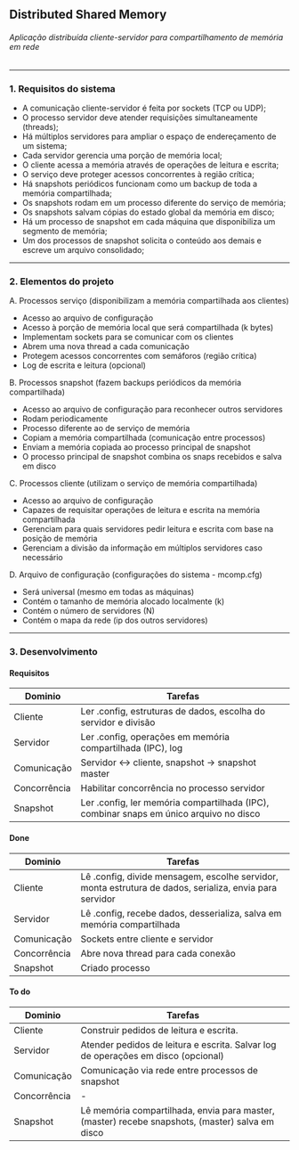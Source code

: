 ## Distributed Shared Memory
###### Aplicação distribuída cliente-servidor para compartilhamento de memória em rede

_____

### 1. Requisitos do sistema

* A comunicação cliente-servidor é feita por sockets (TCP ou UDP);
* O processo servidor deve atender requisições simultaneamente (threads);
* Há múltiplos servidores para ampliar o espaço de endereçamento de um sistema;
* Cada servidor gerencia uma porção de memória local;
* O cliente acessa a memória através de operações de leitura e escrita;
* O serviço deve proteger acessos concorrentes à região crítica;
* Há snapshots periódicos funcionam como um backup de toda a memória compartilhada;
* Os snapshots rodam em um processo diferente do serviço de memória;
* Os snapshots salvam cópias do estado global da memória em disco;
* Há um processo de snapshot em cada máquina que disponibiliza um segmento de memória;
* Um dos processos de snapshot solicita o conteúdo aos demais e escreve um arquivo consolidado;

_____

### 2. Elementos do projeto

A. Processos serviço (disponibilizam a memória compartilhada aos clientes)
* Acesso ao arquivo de configuração
* Acesso à porção de memória local que será compartilhada (k bytes)
* Implementam sockets para se comunicar com os clientes
* Abrem uma nova thread a cada comunicação
* Protegem acessos concorrentes com semáforos (região crítica)
* Log de escrita e leitura (opcional)

B. Processos snapshot (fazem backups periódicos da memória compartilhada)
* Acesso ao arquivo de configuração para reconhecer outros servidores
* Rodam periodicamente
* Processo diferente ao de serviço de memória
* Copiam a memória compartilhada (comunicação entre processos)
* Enviam a memória copiada ao processo principal de snapshot
* O processo principal de snapshot combina os snaps recebidos e salva em disco

C. Processos cliente (utilizam o serviço de memória compartilhada)
* Acesso ao arquivo de configuração
* Capazes de requisitar operações de leitura e escrita na memória compartilhada
* Gerenciam para quais servidores pedir leitura e escrita com base na posição de memória
* Gerenciam a divisão da informação em múltiplos servidores caso necessário

D. Arquivo de configuração (configurações do sistema - mcomp.cfg)
* Será universal (mesmo em todas as máquinas)
* Contém o tamanho de memória alocado localmente (k)
* Contém o número de servidores (N)
* Contém o mapa da rede (ip dos outros servidores)

_____

### 3. Desenvolvimento

#### Requisitos

| Dominio         | Tarefas                                                             |
| --------------- | ------------------------------------------------------------------- |
| Cliente         | Ler .config, estruturas de dados, escolha do servidor e divisão
| Servidor        | Ler .config, operações em memória compartilhada (IPC), log
| Comunicação     | Servidor <-> cliente, snapshot -> snapshot master
| Concorrência    | Habilitar concorrência no processo servidor
| Snapshot        | Ler .config, ler memória compartilhada (IPC), combinar snaps em único arquivo no disco

#### Done

| Dominio         | Tarefas                                                             |
| --------------- | ------------------------------------------------------------------- |
| Cliente         | Lê .config, divide mensagem, escolhe servidor, monta estrutura de dados, serializa, envia para servidor
| Servidor        | Lê .config, recebe dados, desserializa, salva em memória compartilhada
| Comunicação     | Sockets entre cliente e servidor
| Concorrência    | Abre nova thread para cada conexão
| Snapshot        | Criado processo

#### To do

| Dominio         | Tarefas                                                             |
| --------------- | ------------------------------------------------------------------- |
| Cliente         | Construir pedidos de leitura e escrita.
| Servidor        | Atender pedidos de leitura e escrita. Salvar log de operações em disco (opcional)
| Comunicação     | Comunicação via rede entre processos de snapshot
| Concorrência    | -
| Snapshot        | Lê memória compartilhada, envia para master, (master) recebe snapshots, (master) salva em disco
